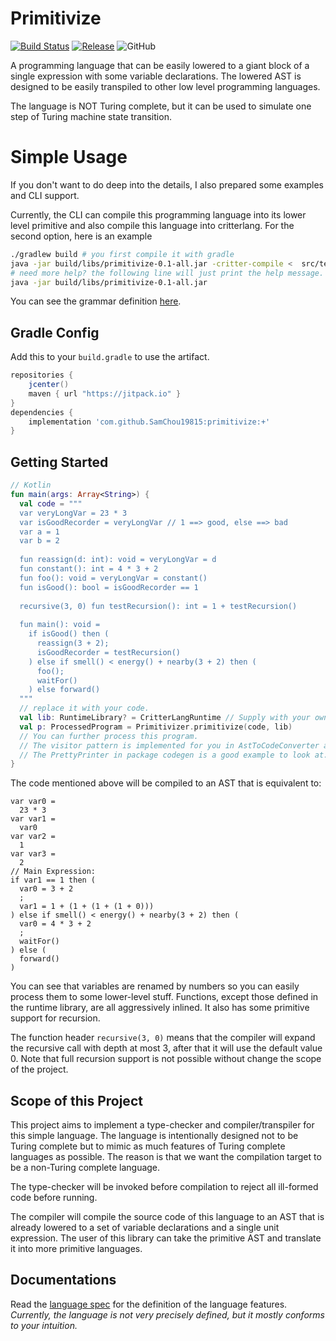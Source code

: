 # Primitivize

[![Build Status](https://travis-ci.com/SamChou19815/primitivize.svg?branch=master)](https://travis-ci.com/SamChou19815/primitivize)
[![Release](https://jitpack.io/v/SamChou19815/primitivize.svg)](https://jitpack.io/#SamChou19815/primitivize)
![GitHub](https://img.shields.io/github/license/SamChou19815/primitivize.svg)

A programming language that can be easily lowered to a giant block of a single expression with some
variable declarations. The lowered AST is designed to be easily transpiled to other low level
programming languages.

The language is NOT Turing complete, but it can be used to simulate one step of Turing machine
state transition.

# Simple Usage

If you don't want to do deep into the details, I also prepared some examples and CLI support.

Currently, the CLI can compile this programming language into its lower level primitive and also
compile this language into critterlang. For the second option, here is an example

```bash
./gradlew build # you first compile it with gradle
java -jar build/libs/primitivize-0.1-all.jar -critter-compile <  src/test/resources/com/developersam/primitivize/integration/critter-program.txt
# need more help? the following line will just print the help message.
java -jar build/libs/primitivize-0.1-all.jar
```

You can see the grammar definition [here](./src/main/antlr/PL.g4).

## Gradle Config

Add this to your `build.gradle` to use the artifact.

```groovy
repositories {
    jcenter()
    maven { url "https://jitpack.io" }
}
dependencies {
    implementation 'com.github.SamChou19815:primitivize:+'
}
```

## Getting Started

```kotlin
// Kotlin
fun main(args: Array<String>) {
  val code = """
  var veryLongVar = 23 * 3
  var isGoodRecorder = veryLongVar // 1 ==> good, else ==> bad
  var a = 1
  var b = 2
  
  fun reassign(d: int): void = veryLongVar = d
  fun constant(): int = 4 * 3 + 2
  fun foo(): void = veryLongVar = constant()
  fun isGood(): bool = isGoodRecorder == 1
  
  recursive(3, 0) fun testRecursion(): int = 1 + testRecursion()
  
  fun main(): void =
    if isGood() then (
      reassign(3 + 2);
      isGoodRecorder = testRecursion()
    ) else if smell() < energy() + nearby(3 + 2) then (
      foo();
      waitFor()
    ) else forward()
  """
  // replace it with your code.
  val lib: RuntimeLibrary? = CritterLangRuntime // Supply with your own library, or keep it null.
  val p: ProcessedProgram = Primitivizer.primitivize(code, lib)
  // You can further process this program.
  // The visitor pattern is implemented for you in AstToCodeConverter and CodeConvertible.
  // The PrettyPrinter in package codegen is a good example to look at.
}
```

The code mentioned above will be compiled to an AST that is equivalent to:

```
var var0 =
  23 * 3
var var1 =
  var0
var var2 =
  1
var var3 =
  2
// Main Expression:
if var1 == 1 then (
  var0 = 3 + 2
  ;
  var1 = 1 + (1 + (1 + (1 + 0)))
) else if smell() < energy() + nearby(3 + 2) then (
  var0 = 4 * 3 + 2
  ;
  waitFor()
) else (
  forward()
)
```

You can see that variables are renamed by numbers so you can easily process them to some lower-level
stuff. Functions, except those defined in the runtime library, are all aggressively inlined. It also
has some primitive support for recursion.

The function header `recursive(3, 0)` means that the compiler will expand the recursive call with
depth at most 3, after that it will use the default value 0. Note that full recursion support is
not possible without change the scope of the project.

## Scope of this Project

This project aims to implement a type-checker and compiler/transpiler for this simple language. The
language is intentionally designed not to be Turing complete but to mimic as much features of Turing
complete languages as possible. The reason is that we want the compilation target to be a non-Turing
complete language.

The type-checker will be invoked before compilation to reject all ill-formed code before running.

The compiler will compile the source code of this language to an AST that is already lowered to
a set of variable declarations and a single unit expression. The user of this library can take the
primitive AST and translate it into more primitive languages.

## Documentations

Read the [language spec](./LANGUAGE_SPEC.md) for the definition of the language features.
*Currently, the language is not very precisely defined, but it mostly conforms to your intuition.*
